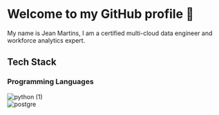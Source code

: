 # Welcome to my GitHub profile 👋

My name is Jean Martins, I am a certified multi-cloud data engineer and workforce analytics expert.

## Tech Stack

### Programming Languages

![python (1)](https://github.com/martins-jean/martins-jean/assets/118685801/0e31a2fc-4368-4ea4-852b-93a4bf146501)  
![postgre](https://github.com/martins-jean/martins-jean/assets/118685801/fc50bc52-040e-49e1-8aab-ca0e2326cea6)



